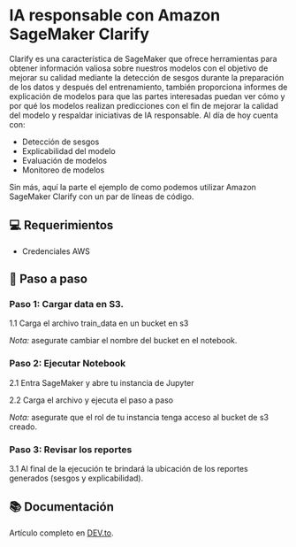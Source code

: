 
# IA responsable con Amazon SageMaker Clarify 
Clarify es una característica de SageMaker que ofrece herramientas para obtener información valiosa sobre nuestros modelos con el objetivo de mejorar su calidad mediante la detección de sesgos durante la preparación de los datos y después del entrenamiento, también proporciona informes de explicación de modelos para que las partes interesadas puedan ver cómo y por qué los modelos realizan predicciones con el fin de mejorar la calidad del modelo y respaldar iniciativas de IA responsable. Al día de hoy cuenta con:
- Detección de sesgos
- Explicabilidad del modelo
- Evaluación de modelos
- Monitoreo de modelos

Sin más, aquí la parte el ejemplo de como podemos utilizar Amazon SageMaker Clarify con un par de líneas de código.

## 💻 Requerimientos
- Credenciales AWS

## 📝 Paso a paso

### Paso 1: Cargar data en S3.

1.1 Carga el archivo train_data en un bucket en s3 

*Nota:* asegurate cambiar el nombre del bucket en el notebook.

### Paso 2: Ejecutar Notebook

2.1 Entra SageMaker y abre tu instancia de Jupyter

2.2 Carga el archivo y ejecuta el paso a paso

*Nota:* asegurate que el rol de tu instancia tenga acceso al bucket de s3 creado.

### Paso 3: Revisar los reportes

3.1 Al final de la ejecución te brindará la ubicación de los reportes generados (sesgos y explicabilidad). 

## 📚 Documentación

Artículo completo en [DEV.to](https://dev.to/bgalicia/ia-responsable-con-amazon-sagemaker-clarify-mhc "Ver detalles.").

